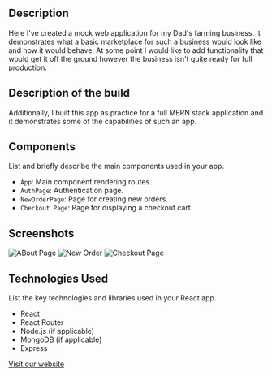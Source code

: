 ## Description

Here I've created a mock web application for my Dad's farming business. It demonstrates what a basic marketplace for such a business would look like and how it would behave. At some point I would like to add functionality that would get it off the ground however the business isn't quite ready for full production.

## Description of the build 

Additionally, I built this app as practice for a full MERN stack application and it demonstrates some of the capabilities of such an app.

## Components

List and briefly describe the main components used in your app.

- `App`: Main component rendering routes.
- `AuthPage`: Authentication page.
- `NewOrderPage`: Page for creating new orders.
- `Checkout Page`: Page for displaying a checkout cart.

## Screenshots

<!-- Add screenshots or other images here -->
![ABout Page](https://i.imgur.com/R0LJRda.png)
![New Order](https://i.imgur.com/Odl6Nov.png)
![Checkout Page](https://i.imgur.com/yftsgDC.png)
<!-- Add more screenshots as needed -->

## Technologies Used

List the key technologies and libraries used in your React app.

- React
- React Router
- Node.js (if applicable)
- MongoDB (if applicable)
- Express

[Visit our website](https://birdhouse-gardens-6262c75cafd5.herokuapp.com/orders)